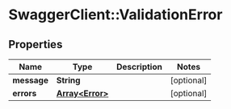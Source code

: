 # SwaggerClient::ValidationError

## Properties
Name | Type | Description | Notes
------------ | ------------- | ------------- | -------------
**message** | **String** |  | [optional] 
**errors** | [**Array&lt;Error&gt;**](Error.md) |  | [optional] 


